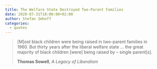 ```yaml
---
title: The Welfare State Destroyed Two-Parent Families
date: 2020-07-31T18:00:00+02:00
author: Stefan Imhoff
categories:
  - quotes
---
```


> [M]ost black children were being raised in two-parent families in 1960. But thirty years after the liberal welfare state … the great majority of black children [were] being raised by – single parent[s].
>
> **Thomas Sowell**, _A Legacy of Liberalism_
